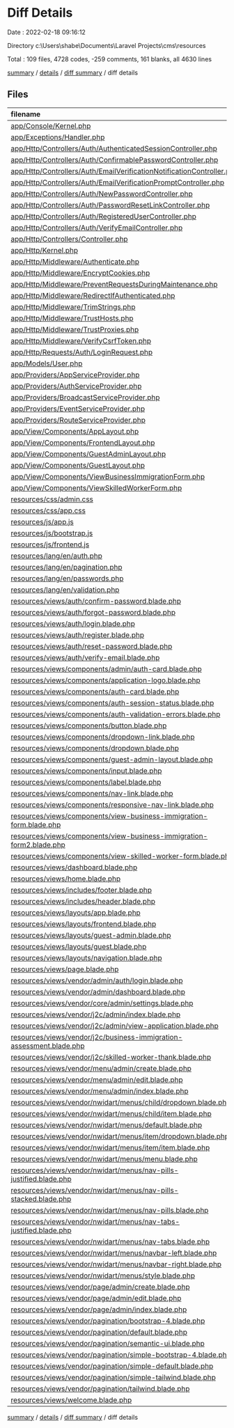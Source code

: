 # Diff Details

Date : 2022-02-18 09:16:12

Directory c:\Users\shabe\Documents\Laravel Projects\cms\resources

Total : 109 files,  4728 codes, -259 comments, 161 blanks, all 4630 lines

[summary](results.md) / [details](details.md) / [diff summary](diff.md) / diff details

## Files
| filename | language | code | comment | blank | total |
| :--- | :--- | ---: | ---: | ---: | ---: |
| [app/Console/Kernel.php](/app/Console/Kernel.php) | PHP | -15 | -12 | -6 | -33 |
| [app/Exceptions/Handler.php](/app/Exceptions/Handler.php) | PHP | -19 | -17 | -6 | -42 |
| [app/Http/Controllers/Auth/AuthenticatedSessionController.php](/app/Http/Controllers/Auth/AuthenticatedSessionController.php) | PHP | -27 | -17 | -11 | -55 |
| [app/Http/Controllers/Auth/ConfirmablePasswordController.php](/app/Http/Controllers/Auth/ConfirmablePasswordController.php) | PHP | -27 | -11 | -7 | -45 |
| [app/Http/Controllers/Auth/EmailVerificationNotificationController.php](/app/Http/Controllers/Auth/EmailVerificationNotificationController.php) | PHP | -16 | -6 | -6 | -28 |
| [app/Http/Controllers/Auth/EmailVerificationPromptController.php](/app/Http/Controllers/Auth/EmailVerificationPromptController.php) | PHP | -14 | -6 | -4 | -24 |
| [app/Http/Controllers/Auth/NewPasswordController.php](/app/Http/Controllers/Auth/NewPasswordController.php) | PHP | -38 | -20 | -8 | -66 |
| [app/Http/Controllers/Auth/PasswordResetLinkController.php](/app/Http/Controllers/Auth/PasswordResetLinkController.php) | PHP | -25 | -16 | -7 | -48 |
| [app/Http/Controllers/Auth/RegisteredUserController.php](/app/Http/Controllers/Auth/RegisteredUserController.php) | PHP | -33 | -13 | -9 | -55 |
| [app/Http/Controllers/Auth/VerifyEmailController.php](/app/Http/Controllers/Auth/VerifyEmailController.php) | PHP | -19 | -6 | -6 | -31 |
| [app/Http/Controllers/Controller.php](/app/Http/Controllers/Controller.php) | PHP | -10 | 0 | -4 | -14 |
| [app/Http/Kernel.php](/app/Http/Kernel.php) | PHP | -39 | -22 | -7 | -68 |
| [app/Http/Middleware/Authenticate.php](/app/Http/Middleware/Authenticate.php) | PHP | -16 | -6 | -4 | -26 |
| [app/Http/Middleware/EncryptCookies.php](/app/Http/Middleware/EncryptCookies.php) | PHP | -8 | -6 | -4 | -18 |
| [app/Http/Middleware/PreventRequestsDuringMaintenance.php](/app/Http/Middleware/PreventRequestsDuringMaintenance.php) | PHP | -8 | -6 | -4 | -18 |
| [app/Http/Middleware/RedirectIfAuthenticated.php](/app/Http/Middleware/RedirectIfAuthenticated.php) | PHP | -22 | -8 | -6 | -36 |
| [app/Http/Middleware/TrimStrings.php](/app/Http/Middleware/TrimStrings.php) | PHP | -11 | -5 | -4 | -20 |
| [app/Http/Middleware/TrustHosts.php](/app/Http/Middleware/TrustHosts.php) | PHP | -12 | -5 | -4 | -21 |
| [app/Http/Middleware/TrustProxies.php](/app/Http/Middleware/TrustProxies.php) | PHP | -14 | -10 | -5 | -29 |
| [app/Http/Middleware/VerifyCsrfToken.php](/app/Http/Middleware/VerifyCsrfToken.php) | PHP | -8 | -6 | -4 | -18 |
| [app/Http/Requests/Auth/LoginRequest.php](/app/Http/Requests/Auth/LoginRequest.php) | PHP | -51 | -29 | -14 | -94 |
| [app/Models/User.php](/app/Models/User.php) | PHP | -23 | -15 | -7 | -45 |
| [app/Providers/AppServiceProvider.php](/app/Providers/AppServiceProvider.php) | PHP | -12 | -12 | -5 | -29 |
| [app/Providers/AuthServiceProvider.php](/app/Providers/AuthServiceProvider.php) | PHP | -13 | -12 | -6 | -31 |
| [app/Providers/BroadcastServiceProvider.php](/app/Providers/BroadcastServiceProvider.php) | PHP | -12 | -5 | -5 | -22 |
| [app/Providers/EventServiceProvider.php](/app/Providers/EventServiceProvider.php) | PHP | -17 | -11 | -5 | -33 |
| [app/Providers/RouteServiceProvider.php](/app/Providers/RouteServiceProvider.php) | PHP | -30 | -25 | -9 | -64 |
| [app/View/Components/AppLayout.php](/app/View/Components/AppLayout.php) | PHP | -16 | -5 | -4 | -25 |
| [app/View/Components/FrontendLayout.php](/app/View/Components/FrontendLayout.php) | PHP | -25 | -5 | -4 | -34 |
| [app/View/Components/GuestAdminLayout.php](/app/View/Components/GuestAdminLayout.php) | PHP | -13 | -11 | -5 | -29 |
| [app/View/Components/GuestLayout.php](/app/View/Components/GuestLayout.php) | PHP | -10 | -5 | -4 | -19 |
| [app/View/Components/ViewBusinessImmigrationForm.php](/app/View/Components/ViewBusinessImmigrationForm.php) | PHP | -15 | -10 | -5 | -30 |
| [app/View/Components/ViewSkilledWorkerForm.php](/app/View/Components/ViewSkilledWorkerForm.php) | PHP | -15 | -10 | -5 | -30 |
| [resources/css/admin.css](/resources/css/admin.css) | CSS | 63 | 0 | 2 | 65 |
| [resources/css/app.css](/resources/css/app.css) | CSS | 57 | 0 | 2 | 59 |
| [resources/js/app.js](/resources/js/app.js) | JavaScript | 4 | 0 | 4 | 8 |
| [resources/js/bootstrap.js](/resources/js/bootstrap.js) | JavaScript | 3 | 18 | 8 | 29 |
| [resources/js/frontend.js](/resources/js/frontend.js) | JavaScript | 1 | 0 | 1 | 2 |
| [resources/lang/en/auth.php](/resources/lang/en/auth.php) | PHP | 6 | 10 | 5 | 21 |
| [resources/lang/en/pagination.php](/resources/lang/en/pagination.php) | PHP | 5 | 10 | 5 | 20 |
| [resources/lang/en/passwords.php](/resources/lang/en/passwords.php) | PHP | 8 | 10 | 5 | 23 |
| [resources/lang/en/validation.php](/resources/lang/en/validation.php) | PHP | 124 | 30 | 9 | 163 |
| [resources/views/auth/confirm-password.blade.php](/resources/views/auth/confirm-password.blade.php) | PHP | 30 | 0 | 7 | 37 |
| [resources/views/auth/forgot-password.blade.php](/resources/views/auth/forgot-password.blade.php) | PHP | 29 | 0 | 8 | 37 |
| [resources/views/auth/login.blade.php](/resources/views/auth/login.blade.php) | PHP | 46 | 0 | 11 | 57 |
| [resources/views/auth/register.blade.php](/resources/views/auth/register.blade.php) | PHP | 47 | 0 | 13 | 60 |
| [resources/views/auth/reset-password.blade.php](/resources/views/auth/reset-password.blade.php) | PHP | 38 | 0 | 11 | 49 |
| [resources/views/auth/verify-email.blade.php](/resources/views/auth/verify-email.blade.php) | PHP | 33 | 0 | 7 | 40 |
| [resources/views/components/admin/auth-card.blade.php](/resources/views/components/admin/auth-card.blade.php) | PHP | 8 | 0 | 2 | 10 |
| [resources/views/components/application-logo.blade.php](/resources/views/components/application-logo.blade.php) | PHP | 3 | 0 | 1 | 4 |
| [resources/views/components/auth-card.blade.php](/resources/views/components/auth-card.blade.php) | PHP | 8 | 0 | 2 | 10 |
| [resources/views/components/auth-session-status.blade.php](/resources/views/components/auth-session-status.blade.php) | PHP | 6 | 0 | 2 | 8 |
| [resources/views/components/auth-validation-errors.blade.php](/resources/views/components/auth-validation-errors.blade.php) | PHP | 13 | 0 | 3 | 16 |
| [resources/views/components/button.blade.php](/resources/views/components/button.blade.php) | PHP | 3 | 0 | 1 | 4 |
| [resources/views/components/dropdown-link.blade.php](/resources/views/components/dropdown-link.blade.php) | PHP | 1 | 0 | 1 | 2 |
| [resources/views/components/dropdown.blade.php](/resources/views/components/dropdown.blade.php) | PHP | 39 | 0 | 5 | 44 |
| [resources/views/components/guest-admin-layout.blade.php](/resources/views/components/guest-admin-layout.blade.php) | PHP | 3 | 0 | 0 | 3 |
| [resources/views/components/input.blade.php](/resources/views/components/input.blade.php) | PHP | 2 | 0 | 2 | 4 |
| [resources/views/components/label.blade.php](/resources/views/components/label.blade.php) | PHP | 4 | 0 | 2 | 6 |
| [resources/views/components/nav-link.blade.php](/resources/views/components/nav-link.blade.php) | PHP | 9 | 0 | 3 | 12 |
| [resources/views/components/responsive-nav-link.blade.php](/resources/views/components/responsive-nav-link.blade.php) | PHP | 9 | 0 | 3 | 12 |
| [resources/views/components/view-business-immigration-form.blade.php](/resources/views/components/view-business-immigration-form.blade.php) | PHP | 6 | 0 | 1 | 7 |
| [resources/views/components/view-business-immigration-form2.blade.php](/resources/views/components/view-business-immigration-form2.blade.php) | PHP | 213 | 0 | 1 | 214 |
| [resources/views/components/view-skilled-worker-form.blade.php](/resources/views/components/view-skilled-worker-form.blade.php) | PHP | 402 | 0 | 1 | 403 |
| [resources/views/dashboard.blade.php](/resources/views/dashboard.blade.php) | PHP | 16 | 0 | 2 | 18 |
| [resources/views/home.blade.php](/resources/views/home.blade.php) | PHP | 183 | 0 | 2 | 185 |
| [resources/views/includes/footer.blade.php](/resources/views/includes/footer.blade.php) | PHP | 253 | 0 | 52 | 305 |
| [resources/views/includes/header.blade.php](/resources/views/includes/header.blade.php) | PHP | 134 | 0 | 11 | 145 |
| [resources/views/layouts/app.blade.php](/resources/views/layouts/app.blade.php) | PHP | 55 | 0 | 11 | 66 |
| [resources/views/layouts/frontend.blade.php](/resources/views/layouts/frontend.blade.php) | PHP | 5 | 0 | 1 | 6 |
| [resources/views/layouts/guest-admin.blade.php](/resources/views/layouts/guest-admin.blade.php) | PHP | 20 | 0 | 5 | 25 |
| [resources/views/layouts/guest.blade.php](/resources/views/layouts/guest.blade.php) | PHP | 20 | 0 | 5 | 25 |
| [resources/views/layouts/navigation.blade.php](/resources/views/layouts/navigation.blade.php) | PHP | 95 | 0 | 11 | 106 |
| [resources/views/page.blade.php](/resources/views/page.blade.php) | PHP | 3 | 0 | 1 | 4 |
| [resources/views/vendor/admin/auth/login.blade.php](/resources/views/vendor/admin/auth/login.blade.php) | PHP | 48 | 0 | 11 | 59 |
| [resources/views/vendor/admin/dashboard.blade.php](/resources/views/vendor/admin/dashboard.blade.php) | PHP | 21 | 0 | 1 | 22 |
| [resources/views/vendor/core/admin/settings.blade.php](/resources/views/vendor/core/admin/settings.blade.php) | PHP | 120 | 0 | 2 | 122 |
| [resources/views/vendor/j2c/admin/index.blade.php](/resources/views/vendor/j2c/admin/index.blade.php) | PHP | 108 | 0 | 1 | 109 |
| [resources/views/vendor/j2c/admin/view-application.blade.php](/resources/views/vendor/j2c/admin/view-application.blade.php) | PHP | 10 | 0 | 1 | 11 |
| [resources/views/vendor/j2c/business-immigration-assessment.blade.php](/resources/views/vendor/j2c/business-immigration-assessment.blade.php) | PHP | 1,209 | 0 | 12 | 1,221 |
| [resources/views/vendor/j2c/skilled-worker-thank.blade.php](/resources/views/vendor/j2c/skilled-worker-thank.blade.php) | PHP | 64 | 0 | 10 | 74 |
| [resources/views/vendor/menu/admin/create.blade.php](/resources/views/vendor/menu/admin/create.blade.php) | PHP | 419 | 6 | 14 | 439 |
| [resources/views/vendor/menu/admin/edit.blade.php](/resources/views/vendor/menu/admin/edit.blade.php) | PHP | 420 | 6 | 14 | 440 |
| [resources/views/vendor/menu/admin/index.blade.php](/resources/views/vendor/menu/admin/index.blade.php) | PHP | 101 | 0 | 1 | 102 |
| [resources/views/vendor/nwidart/menus/child/dropdown.blade.php](/resources/views/vendor/nwidart/menus/child/dropdown.blade.php) | PHP | 12 | 0 | 1 | 13 |
| [resources/views/vendor/nwidart/menus/child/item.blade.php](/resources/views/vendor/nwidart/menus/child/item.blade.php) | PHP | 11 | 0 | 1 | 12 |
| [resources/views/vendor/nwidart/menus/default.blade.php](/resources/views/vendor/nwidart/menus/default.blade.php) | PHP | 3 | 0 | 1 | 4 |
| [resources/views/vendor/nwidart/menus/item/dropdown.blade.php](/resources/views/vendor/nwidart/menus/item/dropdown.blade.php) | PHP | 15 | 0 | 1 | 16 |
| [resources/views/vendor/nwidart/menus/item/item.blade.php](/resources/views/vendor/nwidart/menus/item/item.blade.php) | PHP | 12 | 0 | 1 | 13 |
| [resources/views/vendor/nwidart/menus/menu.blade.php](/resources/views/vendor/nwidart/menus/menu.blade.php) | PHP | 7 | 0 | 1 | 8 |
| [resources/views/vendor/nwidart/menus/nav-pills-justified.blade.php](/resources/views/vendor/nwidart/menus/nav-pills-justified.blade.php) | PHP | 3 | 0 | 1 | 4 |
| [resources/views/vendor/nwidart/menus/nav-pills-stacked.blade.php](/resources/views/vendor/nwidart/menus/nav-pills-stacked.blade.php) | PHP | 3 | 0 | 1 | 4 |
| [resources/views/vendor/nwidart/menus/nav-pills.blade.php](/resources/views/vendor/nwidart/menus/nav-pills.blade.php) | PHP | 3 | 0 | 1 | 4 |
| [resources/views/vendor/nwidart/menus/nav-tabs-justified.blade.php](/resources/views/vendor/nwidart/menus/nav-tabs-justified.blade.php) | PHP | 3 | 0 | 1 | 4 |
| [resources/views/vendor/nwidart/menus/nav-tabs.blade.php](/resources/views/vendor/nwidart/menus/nav-tabs.blade.php) | PHP | 3 | 0 | 1 | 4 |
| [resources/views/vendor/nwidart/menus/navbar-left.blade.php](/resources/views/vendor/nwidart/menus/navbar-left.blade.php) | PHP | 3 | 0 | 1 | 4 |
| [resources/views/vendor/nwidart/menus/navbar-right.blade.php](/resources/views/vendor/nwidart/menus/navbar-right.blade.php) | PHP | 3 | 0 | 1 | 4 |
| [resources/views/vendor/nwidart/menus/style.blade.php](/resources/views/vendor/nwidart/menus/style.blade.php) | PHP | 43 | 0 | 7 | 50 |
| [resources/views/vendor/page/admin/create.blade.php](/resources/views/vendor/page/admin/create.blade.php) | PHP | 154 | 2 | 5 | 161 |
| [resources/views/vendor/page/admin/edit.blade.php](/resources/views/vendor/page/admin/edit.blade.php) | PHP | 156 | 2 | 5 | 163 |
| [resources/views/vendor/page/admin/index.blade.php](/resources/views/vendor/page/admin/index.blade.php) | PHP | 110 | 0 | 3 | 113 |
| [resources/views/vendor/pagination/bootstrap-4.blade.php](/resources/views/vendor/pagination/bootstrap-4.blade.php) | PHP | 43 | 0 | 4 | 47 |
| [resources/views/vendor/pagination/default.blade.php](/resources/views/vendor/pagination/default.blade.php) | PHP | 43 | 0 | 4 | 47 |
| [resources/views/vendor/pagination/semantic-ui.blade.php](/resources/views/vendor/pagination/semantic-ui.blade.php) | PHP | 33 | 0 | 4 | 37 |
| [resources/views/vendor/pagination/simple-bootstrap-4.blade.php](/resources/views/vendor/pagination/simple-bootstrap-4.blade.php) | PHP | 26 | 0 | 2 | 28 |
| [resources/views/vendor/pagination/simple-default.blade.php](/resources/views/vendor/pagination/simple-default.blade.php) | PHP | 18 | 0 | 2 | 20 |
| [resources/views/vendor/pagination/simple-tailwind.blade.php](/resources/views/vendor/pagination/simple-tailwind.blade.php) | PHP | 24 | 0 | 2 | 26 |
| [resources/views/vendor/pagination/tailwind.blade.php](/resources/views/vendor/pagination/tailwind.blade.php) | PHP | 100 | 0 | 7 | 107 |
| [resources/views/welcome.blade.php](/resources/views/welcome.blade.php) | PHP | 3 | 0 | 1 | 4 |

[summary](results.md) / [details](details.md) / [diff summary](diff.md) / diff details